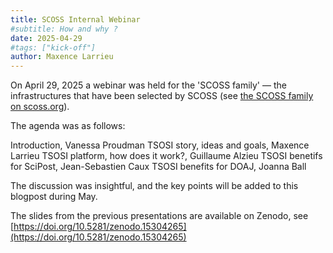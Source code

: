 ```yaml
---
title: SCOSS Internal Webinar
#subtitle: How and why ?
date: 2025-04-29
#tags: ["kick-off"]
author: Maxence Larrieu
---
```




On April 29, 2025 a webinar was held for the 'SCOSS family' — the infrastructures that have been selected by SCOSS (see [the SCOSS family on scoss.org](https://scoss.org/what-is-scoss/scossfamily/)). 

The agenda was as follows:


Introduction, Vanessa Proudman
TSOSI story, ideas and goals, Maxence Larrieu
TSOSI platform, how does it work?, Guillaume Alzieu
TSOSI benetifs for SciPost, Jean-Sebastien Caux
TSOSI benefits for DOAJ, Joanna Ball


The discussion was insightful, and the key points will be added to this blogpost during May.

The slides from the previous presentations are available on Zenodo, see [https://doi.org/10.5281/zenodo.15304265](https://doi.org/10.5281/zenodo.15304265)




